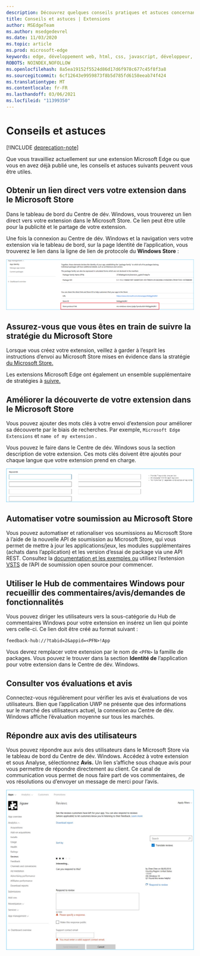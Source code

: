 ```yaml
---
description: Découvrez quelques conseils pratiques et astuces concernant les extensions Microsoft Edge
title: Conseils et astuces | Extensions
author: MSEdgeTeam
ms.author: msedgedevrel
ms.date: 11/03/2020
ms.topic: article
ms.prod: microsoft-edge
keywords: edge, développement web, html, css, javascript, développeur, extensions
ROBOTS: NOINDEX,NOFOLLOW
ms.openlocfilehash: 8a5ea19152f5524d86d17d6f978c677c45f8f3a8
ms.sourcegitcommit: 6cf12643e9959873f8b5d785fd6158eeab74f424
ms.translationtype: MT
ms.contentlocale: fr-FR
ms.lasthandoff: 03/06/2021
ms.locfileid: "11399350"
---
```

# <a name="tips-and-tricks"></a>Conseils et astuces  

[!INCLUDE [deprecation-note](includes/deprecation-note.md)]  

Que vous travailliez actuellement sur une extension Microsoft Edge ou que vous en avez déjà publié une, les conseils et astuces suivants peuvent vous être utiles.  

## <a name="get-a-direct-link-to-your-extension-in-the-microsoft-store"></a>Obtenir un lien direct vers votre extension dans le Microsoft Store  

Dans le tableau de bord du Centre de dév. Windows, vous trouverez un lien direct vers votre extension dans le Microsoft Store.  Ce lien peut être utile pour la publicité et le partage de votre extension.  

Une fois la connexion au Centre de dév. Windows et la navigation vers votre extension via le tableau de bord, sur la page Identité de l’application, vous trouverez le lien dans la ligne de lien de protocole du **Windows Store** :  

![lien de protocole store](./media/store-link.png)  
 
## <a name="make-sure-youre-following-the-microsoft-store-policy"></a>Assurez-vous que vous êtes en train de suivre la stratégie du Microsoft Store  

Lorsque vous créez votre extension, veillez à garder à l’esprit les instructions d’envoi au Microsoft Store mises en évidence dans la stratégie [du Microsoft Store.](/windows/uwp/publish/store-policies)  
 
Les extensions Microsoft Edge ont également un ensemble supplémentaire de stratégies à [suivre.](/windows/uwp/publish/store-policies#pol_10_12)  

## <a name="improve-your-extensions-discoverability-in-the-microsoft-store"></a>Améliorer la découverte de votre extension dans le Microsoft Store  

Vous pouvez ajouter des mots clés à votre envoi d’extension pour améliorer sa découverte par le biais de recherches.  Par exemple, `Microsoft Edge Extensions` et `name of my extension` .  

Vous pouvez le faire dans le Centre de dév. Windows sous la section description de votre extension.  Ces mots clés doivent être ajoutés pour chaque langue que votre extension prend en charge.  

![Utiliser des mots clés pour envoyer une réponse à un avis](./media/keywords.png)  

## <a name="automate-your-submission-to-the-microsoft-store"></a>Automatiser votre soumission au Microsoft Store  

Vous pouvez automatiser et rationaliser vos soumissions au Microsoft Store à l’aide de la nouvelle API de soumission au Microsoft Store, qui vous permet de mettre à jour les applications/jeux, les modules supplémentaires \(achats dans l’application\) et les version d’essai de package via une API REST.  Consultez la [documentation et les exemples ou](/windows/uwp/monetize/create-and-manage-submissions-using-windows-store-services) utilisez l’extension [VSTS](https://github.com/Microsoft/windows-dev-center-vsts-extension) de l’API de soumission open source pour commencer.  

## <a name="use-the-windows-feedback-hub-to-gather-feedbackreviewsfeature-requests"></a>Utiliser le Hub de commentaires Windows pour recueillir des commentaires/avis/demandes de fonctionnalités  

Vous pouvez diriger les utilisateurs vers la sous-catégorie du Hub de commentaires Windows pour votre extension en insérez un lien qui pointe vers celle-ci.  Ce lien doit être créé au format suivant :  

```text
feedback-hub://?tabid=2&appid=<PFN>!App
```  

Vous devrez remplacer votre extension par le nom de `<PFN>` la famille de packages.  Vous pouvez le trouver dans la section **Identité de** l’application pour votre extension dans le Centre de dév. Windows.  

## <a name="check-out-your-ratings-and-reviews"></a>Consulter vos évaluations et avis  

Connectez-vous régulièrement pour vérifier les avis et évaluations de vos utilisateurs.  Bien que l’application UWP ne présente que des informations sur le marché des utilisateurs actuel, la connexion au Centre de dév. Windows affiche l’évaluation moyenne sur tous les marchés.  

## <a name="respond-to-user-reviews"></a>Répondre aux avis des utilisateurs  

Vous pouvez répondre aux avis des utilisateurs dans le Microsoft Store via le tableau de bord du Centre de dév. Windows.  Accédez à votre extension et sous Analyse, sélectionnez **Avis.**  Un lien s’affiche sous chaque avis pour vous permettre de répondre directement au client.  Ce canal de communication vous permet de nous faire part de vos commentaires, de vos résolutions ou d’envoyer un message de merci pour l’avis.  

![Répondre à l’avis de l’utilisateur](./media/reviews.png)  
